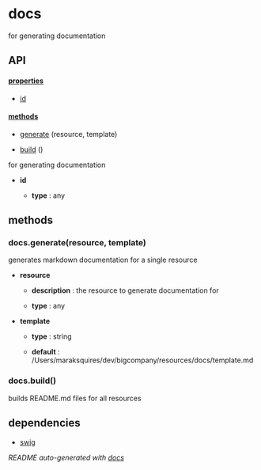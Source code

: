 # docs

for generating documentation

## API

#### [properties](#docs-properties)

  - [id](#docs-properties-id)


#### [methods](#docs-methods)

  - [generate](#docs-methods-generate) (resource, template)

  - [build](#docs-methods-build) ()


for generating documentation

- **id** 

  - **type** : any


<a name="docs-methods"></a> 

## methods 

<a name="docs-methods-generate"></a> 

### docs.generate(resource, template)

generates markdown documentation for a single resource

- **resource** 

  - **description** : the resource to generate documentation for

  - **type** : any

- **template** 

  - **type** : string

  - **default** : /Users/maraksquires/dev/bigcompany/resources/docs/template.md

<a name="docs-methods-build"></a> 

### docs.build()

builds README.md files for all resources


## dependencies 
- [swig](http://npmjs.org/package/swig)

*README auto-generated with [docs](https://github.com/bigcompany/resources/tree/master/docs)*